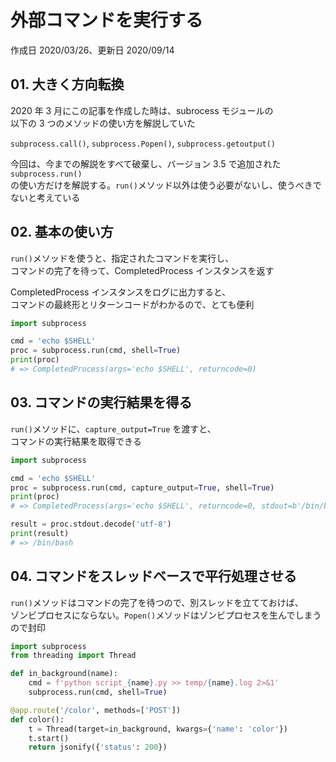 # 外部コマンドを実行する

作成日 2020/03/26、更新日 2020/09/14

## 01. 大きく方向転換

2020 年 3 月にこの記事を作成した時は、subrocess モジュールの\
以下の 3 つのメソッドの使い方を解説していた

`subprocess.call()`, `subprocess.Popen()`, `subprocess.getoutput()`

今回は、今までの解説をすべて破棄し、バージョン 3.5 で追加された `subprocess.run()`\
の使い方だけを解説する。`run()`メソッド以外は使う必要がないし、使うべきでないと考えている

## 02. 基本の使い方

`run()`メソッドを使うと、指定されたコマンドを実行し、\
コマンドの完了を待って、CompletedProcess インスタンスを返す

CompletedProcess インスタンスをログに出力すると、\
コマンドの最終形とリターンコードがわかるので、とても便利

```python
import subprocess

cmd = 'echo $SHELL'
proc = subprocess.run(cmd, shell=True)
print(proc)
# => CompletedProcess(args='echo $SHELL', returncode=0)
```

## 03. コマンドの実行結果を得る

`run()`メソッドに、`capture_output=True` を渡すと、\
コマンドの実行結果を取得できる

```python
import subprocess

cmd = 'echo $SHELL'
proc = subprocess.run(cmd, capture_output=True, shell=True)
print(proc)
# => CompletedProcess(args='echo $SHELL', returncode=0, stdout=b'/bin/bash', stderr=b'')

result = proc.stdout.decode('utf-8')
print(result)
# => /bin/bash
```

## 04. コマンドをスレッドベースで平行処理させる

`run()`メソッドはコマンドの完了を待つので、別スレッドを立てておけば、\
ゾンビプロセスにならない。`Popen()`メソッドはゾンビプロセスを生んでしまうので封印

```python
import subprocess
from threading import Thread

def in_background(name):
    cmd = f'python script_{name}.py >> temp/{name}.log 2>&1'
    subprocess.run(cmd, shell=True)

@app.route('/color', methods=['POST'])
def color():
    t = Thread(target=in_background, kwargs={'name': 'color'})
    t.start()
    return jsonify({'status': 200})
```
